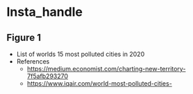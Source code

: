 # Insta_handle

## Figure 1
- List of worlds 15 most polluted cities in 2020
- References
  - https://medium.economist.com/charting-new-territory-7f5afb293270
  - https://www.iqair.com/world-most-polluted-cities-
